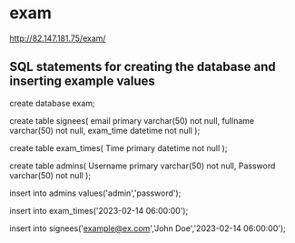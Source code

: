 # exam
http://82.147.181.75/exam/

## SQL statements for creating the database and inserting example values

create database exam;

create table signees(
    email primary varchar(50) not null,
    fullname varchar(50) not null,
    exam_time datetime not null
);

create table exam_times(
    Time primary datetime not null
);

create table admins(
    Username primary varchar(50) not null,
    Password varchar(50) not null
);

insert into admins values('admin','password');

insert into exam_times('2023-02-14 06:00:00');

insert into signees('example@ex.com','John Doe','2023-02-14 06:00:00');
